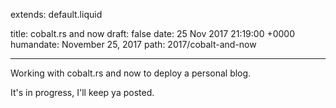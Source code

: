 extends: default.liquid

title: cobalt.rs and now 
draft: false 
date: 25 Nov 2017 21:19:00 +0000 
humandate: November 25, 2017 
path: 2017/cobalt-and-now

---

Working with cobalt.rs and now to deploy a personal blog.

It's in progress, I'll keep ya posted.

